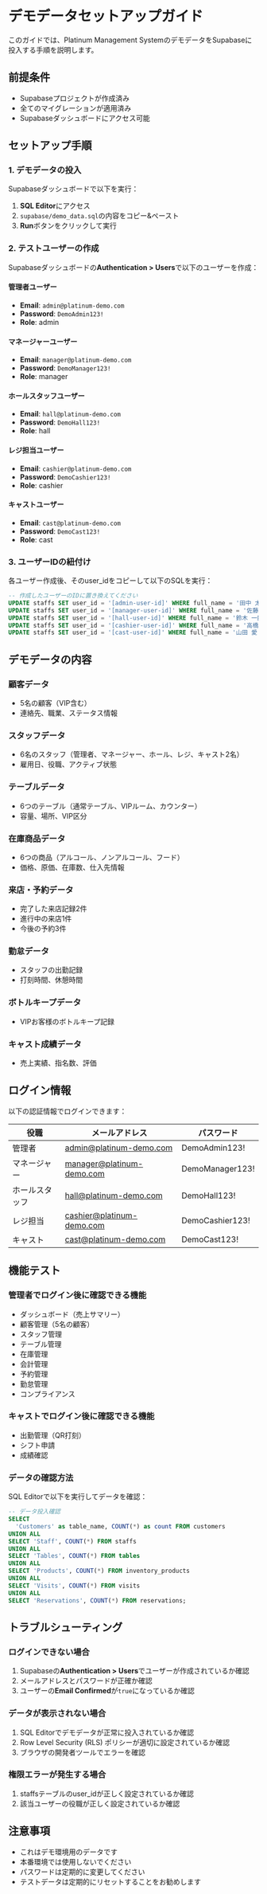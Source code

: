 # デモデータセットアップガイド

このガイドでは、Platinum Management SystemのデモデータをSupabaseに投入する手順を説明します。

## 前提条件

- Supabaseプロジェクトが作成済み
- 全てのマイグレーションが適用済み
- Supabaseダッシュボードにアクセス可能

## セットアップ手順

### 1. デモデータの投入

Supabaseダッシュボードで以下を実行：

1. **SQL Editor**にアクセス
2. `supabase/demo_data.sql`の内容をコピー&ペースト
3. **Run**ボタンをクリックして実行

### 2. テストユーザーの作成

Supabaseダッシュボードの**Authentication > Users**で以下のユーザーを作成：

#### 管理者ユーザー
- **Email**: `admin@platinum-demo.com`
- **Password**: `DemoAdmin123!`
- **Role**: admin

#### マネージャーユーザー
- **Email**: `manager@platinum-demo.com`
- **Password**: `DemoManager123!`
- **Role**: manager

#### ホールスタッフユーザー
- **Email**: `hall@platinum-demo.com`
- **Password**: `DemoHall123!`
- **Role**: hall

#### レジ担当ユーザー
- **Email**: `cashier@platinum-demo.com`
- **Password**: `DemoCashier123!`
- **Role**: cashier

#### キャストユーザー
- **Email**: `cast@platinum-demo.com`
- **Password**: `DemoCast123!`
- **Role**: cast

### 3. ユーザーIDの紐付け

各ユーザー作成後、そのuser_idをコピーして以下のSQLを実行：

```sql
-- 作成したユーザーのIDに置き換えてください
UPDATE staffs SET user_id = '[admin-user-id]' WHERE full_name = '田中 太郎';
UPDATE staffs SET user_id = '[manager-user-id]' WHERE full_name = '佐藤 花子';
UPDATE staffs SET user_id = '[hall-user-id]' WHERE full_name = '鈴木 一郎';
UPDATE staffs SET user_id = '[cashier-user-id]' WHERE full_name = '高橋 美咲';
UPDATE staffs SET user_id = '[cast-user-id]' WHERE full_name = '山田 愛';
```

## デモデータの内容

### 顧客データ
- 5名の顧客（VIP含む）
- 連絡先、職業、ステータス情報

### スタッフデータ
- 6名のスタッフ（管理者、マネージャー、ホール、レジ、キャスト2名）
- 雇用日、役職、アクティブ状態

### テーブルデータ
- 6つのテーブル（通常テーブル、VIPルーム、カウンター）
- 容量、場所、VIP区分

### 在庫商品データ
- 6つの商品（アルコール、ノンアルコール、フード）
- 価格、原価、在庫数、仕入先情報

### 来店・予約データ
- 完了した来店記録2件
- 進行中の来店1件
- 今後の予約3件

### 勤怠データ
- スタッフの出勤記録
- 打刻時間、休憩時間

### ボトルキープデータ
- VIPお客様のボトルキープ記録

### キャスト成績データ
- 売上実績、指名数、評価

## ログイン情報

以下の認証情報でログインできます：

| 役職 | メールアドレス | パスワード |
|------|---------------|------------|
| 管理者 | admin@platinum-demo.com | DemoAdmin123! |
| マネージャー | manager@platinum-demo.com | DemoManager123! |
| ホールスタッフ | hall@platinum-demo.com | DemoHall123! |
| レジ担当 | cashier@platinum-demo.com | DemoCashier123! |
| キャスト | cast@platinum-demo.com | DemoCast123! |

## 機能テスト

### 管理者でログイン後に確認できる機能
- ダッシュボード（売上サマリー）
- 顧客管理（5名の顧客）
- スタッフ管理
- テーブル管理
- 在庫管理
- 会計管理
- 予約管理
- 勤怠管理
- コンプライアンス

### キャストでログイン後に確認できる機能
- 出勤管理（QR打刻）
- シフト申請
- 成績確認

### データの確認方法

SQL Editorで以下を実行してデータを確認：

```sql
-- データ投入確認
SELECT 
  'Customers' as table_name, COUNT(*) as count FROM customers
UNION ALL
SELECT 'Staff', COUNT(*) FROM staffs
UNION ALL  
SELECT 'Tables', COUNT(*) FROM tables
UNION ALL
SELECT 'Products', COUNT(*) FROM inventory_products
UNION ALL
SELECT 'Visits', COUNT(*) FROM visits
UNION ALL
SELECT 'Reservations', COUNT(*) FROM reservations;
```

## トラブルシューティング

### ログインできない場合
1. Supabaseの**Authentication > Users**でユーザーが作成されているか確認
2. メールアドレスとパスワードが正確か確認
3. ユーザーの**Email Confirmed**が`true`になっているか確認

### データが表示されない場合
1. SQL Editorでデモデータが正常に投入されているか確認
2. Row Level Security (RLS) ポリシーが適切に設定されているか確認
3. ブラウザの開発者ツールでエラーを確認

### 権限エラーが発生する場合
1. staffsテーブルのuser_idが正しく設定されているか確認
2. 該当ユーザーの役職が正しく設定されているか確認

## 注意事項

- これはデモ環境用のデータです
- 本番環境では使用しないでください
- パスワードは定期的に変更してください
- テストデータは定期的にリセットすることをお勧めします